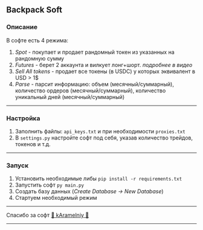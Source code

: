 ## Backpack Soft


### Описание
В софте есть 4 режима:
1. *Spot* - покупает и продает рандомный токен из указанных на рандомную сумму
2. *Futures* - берет 2 аккаунта и вилкует лонг+шорт. *подробнее в видео*  
3. *Sell All tokens* - продает все токены (в USDC) у которых эквивалент в USD > 1$
4. *Parse* - парсит информацию: объем (месячный/суммарный), количество ордеров (месячный/суммарный), 
количество уникальный дней (месячный/суммарный)

---

### Настройка

1. Заполнить файлы: `api_keys.txt` и при необходимости `proxies.txt` 
2. В `settings.py` настройте софт под себя, указав количество трейдов, токенов и т.д.

---

### Запуск

1. Установить необходимые либы `pip install -r requirements.txt`
2. Запустить софт `py main.py`
3. Создать базу данных (*Create Database -> New Database*)
4. Стартуем необходимый режим

---

Спасибо за софт [🍭 kAramelniy 🍭](https://t.me/kAramelniy)

---
